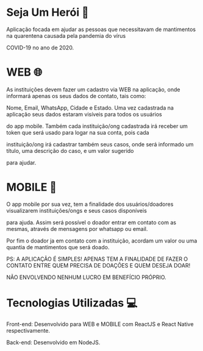 # Seja Um Herói 🦸
Aplicação focada em ajudar as pessoas que necessitavam de mantimentos na quarentena causada pela pandemia do vírus

COVID-19 no ano de 2020.
# WEB 🌐
As instituições devem fazer um cadastro via WEB na aplicação, onde informará apenas os seus dados de contato, tais como:

Nome, Email, WhatsApp, Cidade e Estado. Uma vez cadastrada na aplicação seus dados estaram visíveis para todos os usuários

do app mobile. Também cada instituição/ong cadastrada irá receber um token que será usado para logar na sua conta, pois cada

instituição/ong irá cadastrar também seus casos, onde será informado um título, uma descrição do caso, e um valor sugerido

para ajudar.

# MOBILE 📱
O app mobile por sua vez, tem a finalidade dos usuários/doadores visualizarem instituições/ongs e seus casos disponíveis 

para ajuda. Assim será possível o doador entrar em contato com as mesmas, através de mensagens por whatsapp ou email.

Por fim o doador ja em contato com a instituição, acordam um valor ou uma quantia de mantimentos que será doado.

PS: A APLICAÇÃO É SIMPLES! APENAS TEM A FINALIDADE DE FAZER O CONTATO ENTRE QUEM PRECISA DE DOAÇÕES E QUEM DESEJA DOAR!

NÃO ENVOLVENDO NENHUM LUCRO EM BENEFÍCIO PRÓPRIO.


# Tecnologias Utilizadas 💻
Front-end: Desenvolvido para WEB e MOBILE com ReactJS e React Native respectivamente.

Back-end: Desenvolvido em NodeJS.
